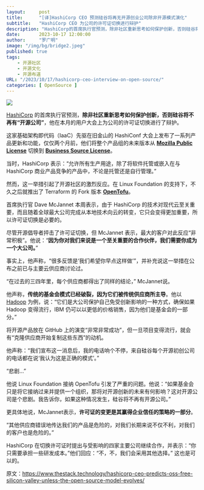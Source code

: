 ```yaml
---
layout:     post 
title:      "[译]HashiCorp CEO 预测硅谷将再无开源创业公司除非开源模式演化"
subtitle:   "HashiCorp CEO 为公司的许可证切换进行辩护"
description: "HashiCorp的首席执行官预测，除非社区重新思考如何保护创新，否则硅谷将不再有“开源公司”。"
date:       2023-10-17 12:00:00
author:     "罗广明"
image: "/img/bg/bridge2.jpeg"
published: true
tags:
    - 开源社区
    - 开源文化
    - 开源布道
URL: "/2023/10/17/hashicorp-ceo-interview-on-open-source/"
categories: [ OpenSource ]    
---
```


![](/img/hashicorp-ceo-interview-on-open-source/commercial-os.png)

[HashiCorp](https://www.hashicorp.com/) 的首席执行官预测，**除非社区重新思考如何保护创新，否则硅谷将不再有“开源公司”**，他在本月的用户大会上为公司的许可证切换进行了辩护。

这家基础架构即代码（IaaC）先驱在旧金山的 HashiConf 大会上发布了一系列产品更新和功能，仅仅两个月前，他们将整个产品组的未来版本从 **[Mozilla Public License](https://www.mozilla.org/en-US/MPL/)** 切换到 **[Business Source License](https://www.hashicorp.com/bsl)**。

当时，HashiCorp 表示：“允许所有生产用途，除了将软件托管或嵌入在与 HashiCorp 商业产品竞争的产品中，不论是托管还是自行管理。”

然而，这一举措引起了开源社区的激烈反应。在 Linux Foundation 的支持下，不久之后就推出了 Terraform 的 Fork 版本 **[OpenTofu](https://opentofu.org/)**。

首席执行官 Dave McJannet 本周表示，由于 HashiCorp 的技术对现代云至关重要，而且随着全球最大公司完成从本地技术向云的转变，它只会变得更加重要，所以许可证切换是必要的。

尽管开源倡导者抨击了许可证切换，但 McJannet 表示，最大的客户对此反应“非常积极”。他说：“**因为你对我们来说是一个至关重要的合作伙伴，我们需要你成为一个大公司。**”

事实上，他声称，“很多反馈是‘我们希望你早点这样做’”，并补充说这一举措在公布之前已与主要云供应商讨论过。

“在过去的三四年里，每个供应商都得出了同样的结论，” McJannet说。

他声称，**传统的基金会模式已经破裂，因为它们被传统供应商所主导**。他以 [Hadoop](https://hadoop.apache.org/) 为例，说：“它们是大公司保护自己免受创新影响的一种方式，确保如果 Hadoop 变得流行，IBM 仍可以以更低的价格销售，因为他们是基金会的一部分。”

将开源产品放在 GitHub 上的演变“非常非常成功”，但一旦项目变得流行，就会有“克隆供应商开始复制这些东西”的动机。

他声称：“我们宣布这一消息后，我的电话响个不停，来自硅谷每个开源初创公司的电话都在说‘我认为这是正确的模式’。”

“悲剧...”

他说 Linux Foundation 接纳 OpenTofu 引发了严重的问题。他说：“如果基金会只是将它接纳过来并提供一个组织，那将对开源创新的未来有何影响？这对开源公司是个悲剧。我告诉你，如果这种情况发生，硅谷将不再有开源公司。”

更具体地说，McJannet表示，**许可证的变更是其赢得企业信任的策略的一部分**。

“其他供应商错误地传达我们的产品是危险的，对我们长期来说不仅不利，对我们的客户也是危险的。”

HashiCorp 在切换许可证时提出与受影响的四家主要公司继续合作，并表示：“你只需要承担一些研发成本。”他们回应：“不，不，我们会采用其他选择。” 这也是可以的。

原文：https://www.thestack.technology/hashicorp-ceo-predicts-oss-free-silicon-valley-unless-the-open-source-model-evolves/
